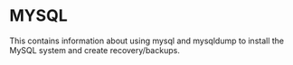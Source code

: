 # MYSQL

This contains information about using mysql and mysqldump
to install the MySQL system and create recovery/backups.
